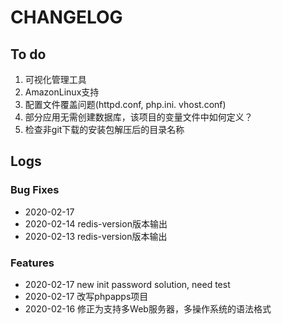 # CHANGELOG



## To do

1. 可视化管理工具
2. AmazonLinux支持
3. 配置文件覆盖问题(httpd.conf, php.ini. vhost.conf)
4. 部分应用无需创建数据库，该项目的变量文件中如何定义？
5. 检查非git下载的安装包解压后的目录名称

## Logs

### Bug Fixes

* 2020-02-17  
* 2020-02-14  redis-version版本输出
* 2020-02-13  redis-version版本输出

### Features

* 2020-02-17  new init password solution, need test
* 2020-02-17  改写phpapps项目
* 2020-02-16  修正为支持多Web服务器，多操作系统的语法格式

